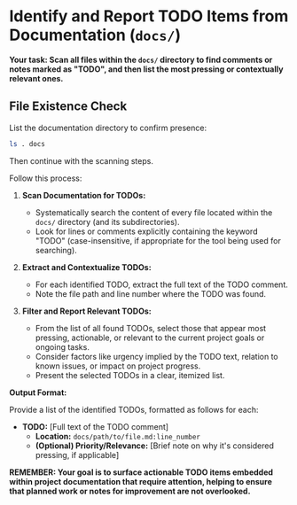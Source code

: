 # Identify and Report TODO Items from Documentation (`docs/`)

**Your task: Scan all files within the `docs/` directory to find comments or notes marked as "TODO", and then list the most pressing or contextually relevant ones.**

## File Existence Check

List the documentation directory to confirm presence:

```bash
ls . docs
```

Then continue with the scanning steps.

Follow this process:

1.  **Scan Documentation for TODOs:**
    - Systematically search the content of every file located within the `docs/` directory (and its subdirectories).
    - Look for lines or comments explicitly containing the keyword "TODO" (case-insensitive, if appropriate for the tool being used for searching).

2.  **Extract and Contextualize TODOs:**
    - For each identified TODO, extract the full text of the TODO comment.
    - Note the file path and line number where the TODO was found.

3.  **Filter and Report Relevant TODOs:**
    - From the list of all found TODOs, select those that appear most pressing, actionable, or relevant to the current project goals or ongoing tasks.
    - Consider factors like urgency implied by the TODO text, relation to known issues, or impact on project progress.
    - Present the selected TODOs in a clear, itemized list.

**Output Format:**

Provide a list of the identified TODOs, formatted as follows for each:

*   **TODO:** [Full text of the TODO comment]
    *   **Location:** `docs/path/to/file.md:line_number`
    *   **(Optional) Priority/Relevance:** [Brief note on why it's considered pressing, if applicable]

**REMEMBER: Your goal is to surface actionable TODO items embedded within project documentation that require attention, helping to ensure that planned work or notes for improvement are not overlooked.**
